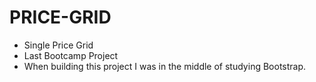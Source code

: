 # PRICE-GRID
- Single Price Grid
- Last Bootcamp Project
- When building this project I was in the middle of studying Bootstrap.
